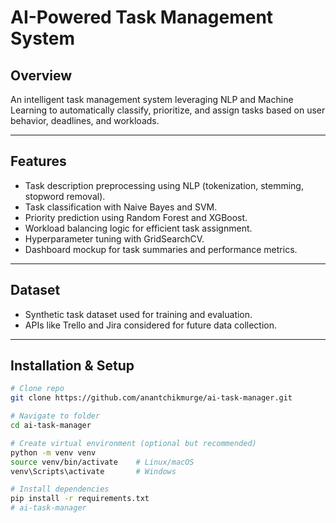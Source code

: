 # AI-Powered Task Management System

## Overview
An intelligent task management system leveraging NLP and Machine Learning to automatically classify, prioritize, and assign tasks based on user behavior, deadlines, and workloads.

---

## Features
- Task description preprocessing using NLP (tokenization, stemming, stopword removal).
- Task classification with Naive Bayes and SVM.
- Priority prediction using Random Forest and XGBoost.
- Workload balancing logic for efficient task assignment.
- Hyperparameter tuning with GridSearchCV.
- Dashboard mockup for task summaries and performance metrics.

---

## Dataset
- Synthetic task dataset used for training and evaluation.
- APIs like Trello and Jira considered for future data collection.

---

## Installation & Setup

```bash
# Clone repo
git clone https://github.com/anantchikmurge/ai-task-manager.git

# Navigate to folder
cd ai-task-manager

# Create virtual environment (optional but recommended)
python -m venv venv
source venv/bin/activate    # Linux/macOS
venv\Scripts\activate       # Windows

# Install dependencies
pip install -r requirements.txt
# ai-task-manager